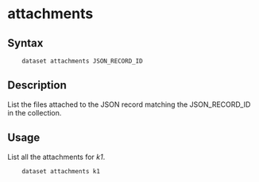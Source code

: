 
# attachments

## Syntax

```
    dataset attachments JSON_RECORD_ID
```

## Description

List the files attached to the JSON record matching the JSON_RECORD_ID
in the collection.

## Usage

List all the attachments for _k1_.

```shell
    dataset attachments k1
```

